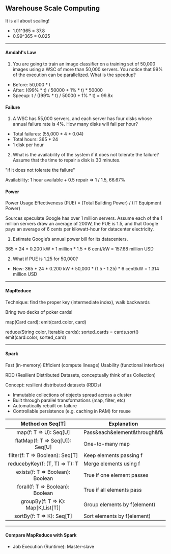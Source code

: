 Warehouse Scale Computing
---

It is all about scaling!

- 1.01^365 = 37.8
- 0.99^365 = 0.025

---

#### Amdahl's Law

1) You are going to train an image classifier on a training set of 50,000 images
using a WSC of more than 50,000 servers. You notice that 99% of the execution
can be parallelized. What is the speedup?

- Before: 50,000 * t
- After: ((99% * t) / 50000 + 1% * t) * 50000
- Speeup: t / ((99% * t) / 50000 + 1% * t) = 99.8x

#### Failure

1) A WSC has 55,000 servers, and each server has four disks whose annual failure
rate is 4%. How many disks will fail per hour?

- Total failures: (55,000 * 4 * 0.04)
- Total hours: 365 * 24
- 1 disk per hour

2) What is the availability of the system if it does not tolerate the failure?
Assume that the time to repair a disk is 30 minutes.

"if it does not tolerate the failure"

Availability: 1 hour available + 0.5 repair => 1 / 1.5, 66.67%

#### Power

Power Usage Effectiveness (PUE) = (Total Building Power) / (IT Equipment Power)

Sources speculate Google has over 1 million servers. Assume each of the 1
million servers draw an average of 200W, the PUE is 1.5, and that Google pays an
average of 6 cents per kilowatt-hour for datacenter electricity.

1) Estimate Google’s annual power bill for its datacenters.

365 * 24 * 0.200 kW * 1 million * 1.5 * 6 cent/kW = 157.68 million USD

2) What if PUE is 1.25 for 50,000?

- New: 365 * 24 * 0.200 kW * 50,000 * (1.5 - 1.25) * 6 cent/kW = 1.314 million USD

---

#### MapReduce

Technique: find the proper key (intermediate index), walk backwards

Bring two decks of poker cards!

map(Card card):
    emit(card.color, card)

reduce(String color, Iterable<Card> cards):
    sorted_cards = cards.sort()
    emit(card.color, sorted_card)


----

#### Spark

Fast (in-memory)
Efficient (compute lineage)
Usability (functional interface)

RDD (Resilient Distributed Datasets, conceptually think of as Collection)

Concept: resilient distributed datasets (RDDs)

- Immutable collections of objects spread across a cluster
- Built through parallel transformations (map, filter, etc)
- Automatically rebuilt on failure
- Controllable persistence (e.g. caching in RAM) for reuse

| Method on Seq[T]                   | Explanation                  |
|:----------------------------------:|------------------------------|
| map(f: T => U): Seq[U]             | Pass&each&element&through&f& |
| flatMap(f: T => Seq[U]): Seq[U]    | One-to-many map              |
| filter(f: T => Boolean): Seq[T]    | Keep elements passing f      |
| reducebyKey(f: (T, T) => T): T     | Merge elements using f       |
| exists(f: T => Boolean): Boolean   | True if one element passes   |
| forall(f: T => Boolean): Boolean   | True if all elements pass    |
| groupBy(f: T => K): Map[K,List[T]] | Group elements by f(element) |
| sortBy(f: T => K): Seq[T]          | Sort elements by f(element)  |

----

#### Compare MapReduce with Spark

- Job Execution (Runtime): Master-slave


